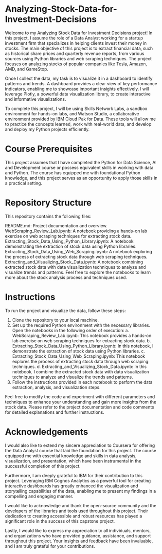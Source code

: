 # Analyzing-Stock-Data-for-Investment-Decisions

Welcome to my Analyzing Stock Data for Investment Decisions project! In this project, I assume the role of a Data Analyst working for a startup investment firm that specializes in helping clients invest their money in stocks. The main objective of this project is to extract financial data, such as historical share prices and quarterly revenue reports, from various sources using Python libraries and web scraping techniques. The project focuses on analyzing stocks of popular companies like Tesla, Amazon, AMD, and GameStop.

Once I collect the data, my task is to visualize it in a dashboard to identify patterns and trends. A dashboard provides a clear view of key performance indicators, enabling me to showcase important insights effectively. I will leverage Plotly, a powerful data visualization library, to create interactive and informative visualizations.

To complete this project, I will be using Skills Network Labs, a sandbox environment for hands-on labs, and Watson Studio, a collaborative environment provided by IBM Cloud Pak for Data. These tools will allow me to practice the concepts learned, work with real-world data, and develop and deploy my Python projects efficiently.

# Course Prerequisites
This project assumes that I have completed the Python for Data Science, AI and Development course or possess equivalent skills in working with data and Python. The course has equipped me with foundational Python knowledge, and this project serves as an opportunity to apply those skills in a practical setting.

# Repository Structure
This repository contains the following files:

README.md: Project documentation and overview.
WebScraping_Review_Lab.ipynb: A notebook providing a hands-on lab exercise on web scraping techniques for extracting stock data.
Extracting_Stock_Data_Using_Python_Library.ipynb: A notebook demonstrating the extraction of stock data using Python libraries.
Extracting_Stock_Data_Using_Web_Scraping.ipynb: A notebook exploring the process of extracting stock data through web scraping techniques.
Extracting_and_Visualizing_Stock_Data.ipynb: A notebook combining extracted stock data with data visualization techniques to analyze and visualize trends and patterns.
Feel free to explore the notebooks to learn more about the stock analysis process and techniques used.

# Instructions
To run the project and visualize the data, follow these steps:

1. Clone the repository to your local machine.
2. Set up the required Python environment with the necessary libraries.
Open the notebooks in the following order of execution:
a. WebScraping_Review_Lab.ipynb: This notebook provides a hands-on lab exercise on web scraping techniques for extracting stock data.
b. Extracting_Stock_Data_Using_Python_Library.ipynb: In this notebook, I demonstrate the extraction of stock data using Python libraries.
c. Extracting_Stock_Data_Using_Web_Scraping.ipynb: This notebook explores the process of extracting stock data through web scraping techniques.
d. Extracting_and_Visualizing_Stock_Data.ipynb: In this notebook, I combine the extracted stock data with data visualization techniques to analyze and visualize the trends and patterns.
4. Follow the instructions provided in each notebook to perform the data extraction, analysis, and visualization steps.

Feel free to modify the code and experiment with different parameters and techniques to enhance your understanding and gain more insights from the stock data.
Please refer to the project documentation and code comments for detailed explanations and further instructions.

# Acknowledgements
I would also like to extend my sincere appreciation to Coursera for offering the Data Analyst course that laid the foundation for this project. The course equipped me with essential knowledge and skills in data analysis, visualization, and presentation, which have been instrumental in the successful completion of this project.

Furthermore, I am deeply grateful to IBM for their contribution to this project. Leveraging IBM Cognos Analytics as a powerful tool for creating interactive dashboards has greatly enhanced the visualization and storytelling capabilities of the data, enabling me to present my findings in a compelling and engaging manner.

I would like to acknowledge and thank the open-source community and the developers of the libraries and tools used throughout this project. Their dedication to creating accessible and robust resources has played a significant role in the success of this capstone project.

Lastly, I would like to express my appreciation to all individuals, mentors, and organizations who have provided guidance, assistance, and support throughout this project. Your insights and feedback have been invaluable, and I am truly grateful for your contributions.
